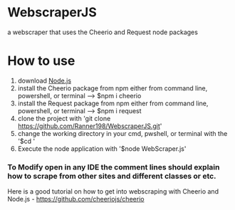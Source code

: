 # WebscraperJS
a webscraper that uses the Cheerio and Request node packages 

# How to use
1. download [Node.js](https://nodejs.org/en/)
2. install the Cheerio package from npm either from command line, powershell, or terminal --> $npm i cheerio
3. install the Request package from npm either from command line, powershell, or terminal --> $npm i request
4. clone the project with 'git clone https://github.com/Ranner198/WebscraperJS.git'
5. change the working directory in your cmd, pwshell, or terminal with the '$cd <directory name>'
6. Execute the node application with '$node WebScraper.js'

### To Modify open in any IDE the comment lines should explain how to scrape from other sites and different classes or etc.
Here is a good tutorial on how to get into webscraping with Cheerio and Node.js - https://github.com/cheeriojs/cheerio
